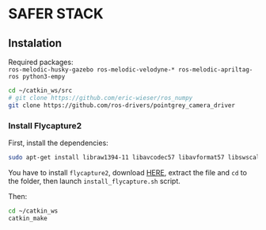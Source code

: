 # SAFER STACK

## Instalation

Required packages:  
`ros-melodic-husky-gazebo ros-melodic-velodyne-* ros-melodic-apriltag-ros python3-empy`


```bash
cd ~/catkin_ws/src
# git clone https://github.com/eric-wieser/ros_numpy
git clone https://github.com/ros-drivers/pointgrey_camera_driver
```

### Install Flycapture2

First, install the dependencies:

```bash
sudo apt-get install libraw1394-11 libavcodec57 libavformat57 libswscale4 libswresample2 libavutil55 libgtkmm-2.4-1v5 libglademm-2.4-1v5 libgtkglextmm-x11-1.2-0v5 libgtkmm-2.4-dev libglademm-2.4-dev libgtkglextmm-x11-1.2-dev libusb-1.0-0
```

You have to install `flycapture2`, download [HERE](https://flir.app.boxcn.net/v/Flycapture2SDK), extract the file and `cd` to the folder, then launch `install_flycapture.sh` script.

Then:
```bash
cd ~/catkin_ws
catkin_make
```
